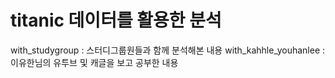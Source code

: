 <h1> titanic 데이터를 활용한 분석 </h1>

with_studygroup : 스터디그룹원들과 함께 분석해본 내용
with_kahhle_youhanlee : 이유한님의 유투브 및 캐글을 보고 공부한 내용
